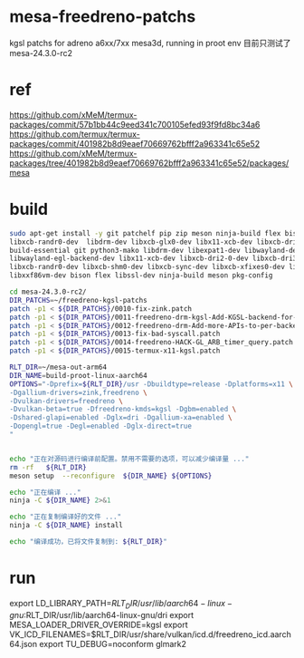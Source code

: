 # mesa-freedreno-patchs
kgsl patchs for adreno a6xx/7xx mesa3d, running in proot env
目前只测试了 mesa-24.3.0-rc2

# ref
https://github.com/xMeM/termux-packages/commit/57b1bb44c9eed341c700105efed93f9fd8bc34a6
https://github.com/termux/termux-packages/commit/401982b8d9eaef70669762bfff2a963341c65e52
https://github.com/xMeM/termux-packages/tree/401982b8d9eaef70669762bfff2a963341c65e52/packages/mesa

# build
```bash
sudo apt-get install -y git patchelf pip zip meson ninja-build flex bison libarchive-dev glslang-tools python3-mako \
libxcb-randr0-dev  libdrm-dev libxcb-glx0-dev libx11-xcb-dev libxcb-dri3-dev libxcb-present-dev \
build-essential git python3-mako libdrm-dev libexpat1-dev libwayland-dev \
libwayland-egl-backend-dev libx11-xcb-dev libxcb-dri2-0-dev libxcb-dri3-dev libxcb-present-dev \
libxcb-randr0-dev libxcb-shm0-dev libxcb-sync-dev libxcb-xfixes0-dev libxrandr-dev libxshmfence-dev \
libxxf86vm-dev bison flex libssl-dev ninja-build meson pkg-config

cd mesa-24.3.0-rc2/
DIR_PATCHS=~/freedreno-kgsl-patchs
patch -p1 < ${DIR_PATCHS}/0010-fix-zink.patch
patch -p1 < ${DIR_PATCHS}/0011-freedreno-drm-kgsl-Add-KGSL-backend-for-freedreno.patch
patch -p1 < ${DIR_PATCHS}/0012-freedreno-drm-Add-more-APIs-to-per-backend-API.patch
patch -p1 < ${DIR_PATCHS}/0013-fix-bad-syscall.patch
patch -p1 < ${DIR_PATCHS}/0014-freedreno-HACK-GL_ARB_timer_query.patch
patch -p1 < ${DIR_PATCHS}/0015-termux-x11-kgsl.patch

RLT_DIR=~/mesa-out-arm64
DIR_NAME=build-proot-linux-aarch64
OPTIONS="-Dprefix=${RLT_DIR}/usr -Dbuildtype=release -Dplatforms=x11 \
-Dgallium-drivers=zink,freedreno \
-Dvulkan-drivers=freedreno \
-Dvulkan-beta=true -Dfreedreno-kmds=kgsl -Dgbm=enabled \
-Dshared-glapi=enabled -Dglx=dri -Dgallium-xa=enabled \
-Dopengl=true -Degl=enabled -Dglx-direct=true
"


echo "正在对源码进行编译前配置。禁用不需要的选项，可以减少编译量 ..."
rm -rf   ${RLT_DIR}
meson setup  --reconfigure  ${DIR_NAME} ${OPTIONS}

echo "正在编译 ..."
ninja -C ${DIR_NAME} 2>&1

echo "正在复制编译好的文件 ..."
ninja -C ${DIR_NAME} install

echo "编译成功，已将文件复制到: ${RLT_DIR}"
```

# run
export LD_LIBRARY_PATH=$RLT_DIR/usr/lib/aarch64-linux-gnu:$RLT_DIR/usr/lib/aarch64-linux-gnu/dri
export MESA_LOADER_DRIVER_OVERRIDE=kgsl
export VK_ICD_FILENAMES=$RLT_DIR/usr/share/vulkan/icd.d/freedreno_icd.aarch64.json
export TU_DEBUG=noconform
glmark2

